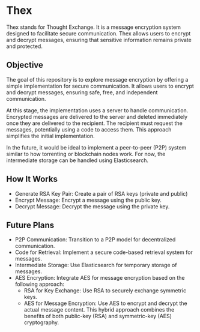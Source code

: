 # Thex

Thex stands for Thought Exchange. It is a message encryption system designed to facilitate secure communication. Thex allows users to encrypt and decrypt messages, ensuring that sensitive information remains private and protected.

## Objective

The goal of this repository is to explore message encryption by offering a simple implementation for secure communication. It allows users to encrypt and decrypt messages, ensuring safe, free, and independent communication.

At this stage, the implementation uses a server to handle communication. Encrypted messages are delivered to the server and deleted immediately once they are delivered to the recipient. The recipient must request the messages, potentially using a code to access them. This approach simplifies the initial implementation.

In the future, it would be ideal to implement a peer-to-peer (P2P) system similar to how torrenting or blockchain nodes work. For now, the intermediate storage can be handled using Elasticsearch.

## How It Works

- Generate RSA Key Pair: Create a pair of RSA keys (private and public)
- Encrypt Message: Encrypt a message using the public key.
- Decrypt Message: Decrypt the message using the private key.

## Future Plans

- P2P Communication: Transition to a P2P model for decentralized communication.
- Code for Retrieval: Implement a secure code-based retrieval system for messages.
- Intermediate Storage: Use Elasticsearch for temporary storage of messages.
- AES Encryption: Integrate AES for message encryption based on the following approach:
  - RSA for Key Exchange: Use RSA to securely exchange symmetric keys.
  - AES for Message Encryption: Use AES to encrypt and decrypt the actual message content. This hybrid approach combines the benefits of both public-key (RSA) and symmetric-key (AES) cryptography.
